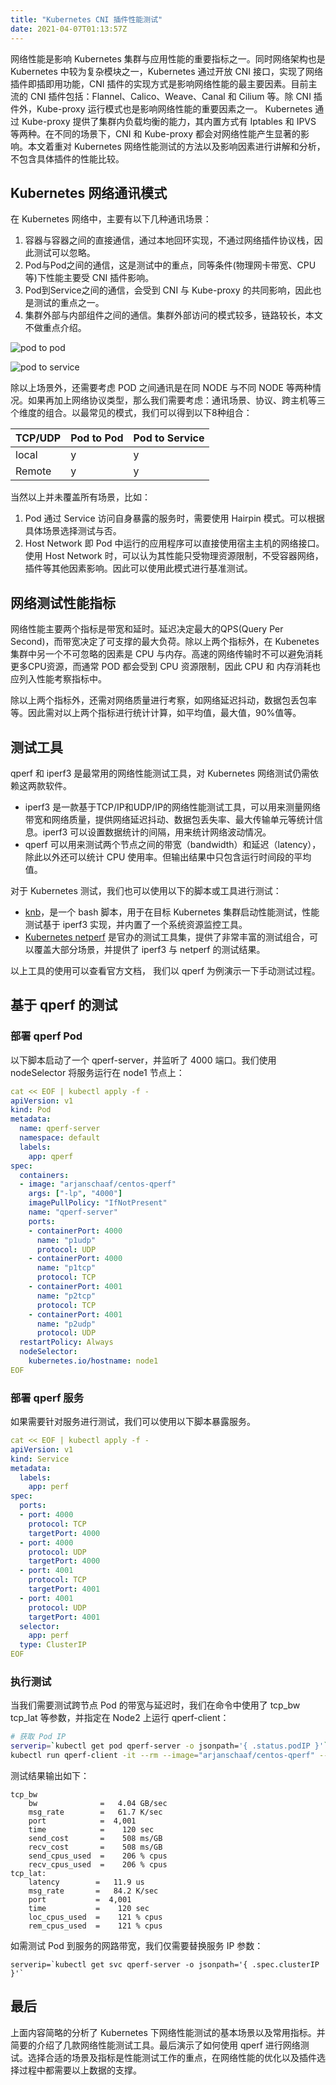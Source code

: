 ```yaml
---
title: "Kubernetes CNI 插件性能测试"
date: 2021-04-07T01:13:57Z
---
```


网络性能是影响 Kubernetes 集群与应用性能的重要指标之一。同时网络架构也是 Kubernetes 中较为复杂模块之一，Kubernetes 通过开放 CNI 接口，实现了网络插件即插即用功能，CNI 插件的实现方式是影响网络性能的最主要因素。目前主流的 CNI 插件包括：Flannel、Calico、Weave、Canal 和 Cilium 等。除 CNI 插件外，Kube-proxy 运行模式也是影响网络性能的重要因素之一。 Kubernetes 通过 Kube-proxy 提供了集群内负载均衡的能力，其内置方式有 Iptables 和 IPVS 等两种。在不同的场景下，CNI 和 Kube-proxy 都会对网络性能产生显著的影响。本文着重对 Kubernetes 网络性能测试的方法以及影响因素进行讲解和分析，不包含具体插件的性能比较。

## Kubernetes 网络通讯模式
在 Kubernetes 网络中，主要有以下几种通讯场景：

1. 容器与容器之间的直接通信，通过本地回环实现，不通过网络插件协议栈，因此测试可以忽略。
2. Pod与Pod之间的通信，这是测试中的重点，同等条件(物理网卡带宽、CPU等)下性能主要受 CNI 插件影响。
3. Pod到Service之间的通信，会受到 CNI 与 Kube-proxy 的共同影响，因此也是测试的重点之一。
4. 集群外部与内部组件之间的通信。集群外部访问的模式较多，链路较长，本文不做重点介绍。

![pod to pod](https://pek3b.qingstor.com/roland-blogs/image/spring-cloud-on-kubeshpere/pod-to-pod.png)

![pod to service](https://pek3b.qingstor.com/roland-blogs/image/spring-cloud-on-kubeshpere/pod-to-service.png)




除以上场景外，还需要考虑 POD 之间通讯是在同 NODE 与不同 NODE 等两种情况。如果再加上网络协议类型，那么我们需要考虑：通讯场景、协议、跨主机等三个维度的组合。以最常见的模式，我们可以得到以下8种组合：

TCP/UDP | Pod to Pod | Pod to Service
---     |    ---     | -----
local   |     y      |      y
Remote  |     y      |      y

当然以上并未覆盖所有场景，比如： 
1. Pod 通过 Service 访问自身暴露的服务时，需要使用 Hairpin 模式。可以根据具体场景选择测试与否。
2. Host Network 即 Pod 中运行的应用程序可以直接使用宿主主机的网络接口。使用 Host Network 时，可以认为其性能只受物理资源限制，不受容器网络，插件等其他因素影响。因此可以使用此模式进行基准测试。

## 网络测试性能指标

网络性能主要两个指标是带宽和延时。延迟决定最大的QPS(Query Per Second)，而带宽决定了可支撑的最大负荷。除以上两个指标外，在 Kubenetes 集群中另一个不可忽略的因素是 CPU 与内存。高速的网络传输时不可以避免消耗更多CPU资源，而通常 POD 都会受到 CPU 资源限制，因此 CPU 和 内存消耗也应列入性能考察指标中。 

除以上两个指标外，还需对网络质量进行考察，如网络延迟抖动，数据包丢包率等。因此需对以上两个指标进行统计计算，如平均值，最大值，90%值等。

## 测试工具
qperf 和 iperf3 是最常用的网络性能测试工具，对 Kubernetes 网络测试仍需依赖这两款软件。

- iperf3 是一款基于TCP/IP和UDP/IP的网络性能测试工具，可以用来测量网络带宽和网络质量，提供网络延迟抖动、数据包丢失率、最大传输单元等统计信息。iperf3 可以设置数据统计的间隔，用来统计网络波动情况。
- qperf 可以用来测试两个节点之间的带宽（bandwidth）和延迟（latency），除此以外还可以统计 CPU 使用率。但输出结果中只包含运行时间段的平均值。

对于 Kubernetes 测试，我们也可以使用以下的脚本或工具进行测试：

- [knb](https://github.com/InfraBuilder/k8s-bench-suite)，是一个 bash 脚本，用于在目标 Kubernetes 集群启动性能测试，性能测试基于 iperf3 实现，并内置了一个系统资源监控工具。 
- [Kubernetes netperf](https://github.com/kubernetes/perf-tests/tree/master/network/benchmarks/netperf) 是官办的测试工具集，提供了非常丰富的测试组合，可以覆盖大部分场景，并提供了 iperf3 与 netperf 的测试结果。

以上工具的使用可以查看官方文档， 我们以 qperf 为例演示一下手动测试过程。
## 基于 qperf 的测试

### 部署 qperf Pod

以下脚本启动了一个 qperf-server，并监听了 4000 端口。我们使用 nodeSelector 将服务运行在 node1 节点上：

```yaml
cat << EOF | kubectl apply -f -
apiVersion: v1
kind: Pod
metadata:
  name: qperf-server
  namespace: default
  labels:
    app: qperf
spec:
  containers:
  - image: "arjanschaaf/centos-qperf"
    args: ["-lp", "4000"]
    imagePullPolicy: "IfNotPresent"
    name: "qperf-server"
    ports:
    - containerPort: 4000
      name: "p1udp"
      protocol: UDP
    - containerPort: 4000
      name: "p1tcp"
      protocol: TCP
    - containerPort: 4001
      name: "p2tcp"
      protocol: TCP
    - containerPort: 4001
      name: "p2udp"
      protocol: UDP
  restartPolicy: Always
  nodeSelector:
    kubernetes.io/hostname: node1
EOF
```
### 部署 qperf 服务
如果需要针对服务进行测试，我们可以使用以下脚本暴露服务。
```yaml
cat << EOF | kubectl apply -f -
apiVersion: v1
kind: Service
metadata:
  labels:
    app: perf
spec:
  ports:
  - port: 4000
    protocol: TCP
    targetPort: 4000
  - port: 4000
    protocol: UDP
    targetPort: 4000
  - port: 4001
    protocol: TCP
    targetPort: 4001
  - port: 4001
    protocol: UDP
    targetPort: 4001
  selector:
    app: perf
  type: ClusterIP
EOF
```

### 执行测试

当我们需要测试跨节点 Pod 的带宽与延迟时，我们在命令中使用了 tcp_bw tcp_lat 等参数，并指定在 Node2 上运行 qperf-client：

```bash
# 获取 Pod IP
serverip=`kubectl get pod qperf-server -o jsonpath='{ .status.podIP }'`
kubectl run qperf-client -it --rm --image="arjanschaaf/centos-qperf" --overrides='{ "spec": { "template": { "spec": { "nodeSelector": {"kubernetes.io/hostname": "node2" } } } } }' -- -v $serverip -lp 4000 -ip 4001 -t 120 tcp_bw tcp_lat
```

测试结果输出如下： 
```
tcp_bw
    bw              =   4.04 GB/sec
    msg_rate        =   61.7 K/sec
    port            =  4,001 
    time            =    120 sec
    send_cost       =    508 ms/GB
    recv_cost       =    508 ms/GB
    send_cpus_used  =    206 % cpus
    recv_cpus_used  =    206 % cpus
tcp_lat:
    latency        =   11.9 us
    msg_rate       =   84.2 K/sec
    port           =  4,001 
    time           =    120 sec
    loc_cpus_used  =    121 % cpus
    rem_cpus_used  =    121 % cpus 
```

如需测试 Pod 到服务的网路带宽，我们仅需要替换服务 IP 参数：
```
serverip=`kubectl get svc qperf-server -o jsonpath='{ .spec.clusterIP }'`
```
## 最后
上面内容简略的分析了 Kubernetes 下网络性能测试的基本场景以及常用指标。并简要的介绍了几款网络性能测试工具。最后演示了如何使用 qperf 进行网络测试。选择合适的场景及指标是性能测试工作的重点，在网络性能的优化以及插件选择过程中都需要以上数据的支撑。
